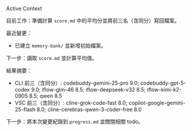 Active Context

目前工作：準備計算 `score.md` 中的平均分並將前三名（含同分）寫回檔案。

最近變更：
- 已建立 `memory-bank/` 並新增初始檔案。

下一步：讀取 `score.md` 並計算平均值。

結果摘要：
- CLI 前三（含同分）: codebuddy-gemini-25-pro 9.0; codebuddy-gpt-5-codex 9.0; iflow-glm-46 8.5; iflow-deepseek-v32 8.5; iflow-kimi-k2-0905 8.5; qwen 8.5
- VSC 前三（含同分）: cline-grok-code-fast 8.0; copilot-google-gemini-25-flash 8.0; cline-cerebras-qwen-3-coder-free 8.0

下一步：將本次變更紀錄到 `progress.md` 並關閉相關 todo。
